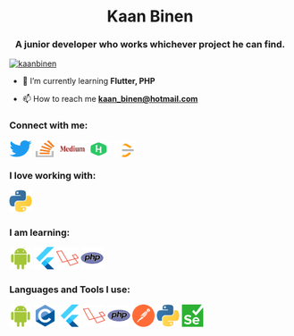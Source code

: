 <h1 align="center">Kaan Binen</h1>
<h3 align="center">A junior developer who works whichever project he can find.</h3>

<p align="left"> <a href="https://twitter.com/kaanbinen" target="blank"><img src="https://img.shields.io/twitter/follow/kaanbinen?logo=twitter&style=for-the-badge" alt="kaanbinen" /></a> </p>

- 🌱 I’m currently learning **Flutter, PHP**

- 📫 How to reach me **kaan_binen@hotmail.com**


<h3 align="left">Connect with me:</h3>
<p align="left">
<a href="https://twitter.com/kaanbinen" target="blank"><img align="center" src="https://raw.githubusercontent.com/KaanBN/profile-icons/main/Twitter.svg" alt="kaanbinen" height="30" width="40" /></a>
<a href="https://stackoverflow.com/users/11446219" target="blank"><img align="center" src="https://raw.githubusercontent.com/KaanBN/profile-icons/main/stack-overflow.svg" alt="11446219" height="30" width="40" /></a>
<a href="https://medium.com/@kaan_binen" target="blank"><img align="center" src="https://raw.githubusercontent.com/KaanBN/profile-icons/main/medium.svg" alt="@kaan_binen" height="30" width="50" /></a>
<a href="https://www.hackerrank.com/kaan_mlnym" target="blank"><img align="center" src="https://raw.githubusercontent.com/KaanBN/profile-icons/main/hacker-rank.svg" alt="kaan_mlnym" height="30" width="40" /></a>
<a href="https://www.leetcode.com/naber" target="blank"><img align="center" src="https://raw.githubusercontent.com/KaanBN/profile-icons/main/leetcode.svg" alt="naber" height="30" width="40" /></a>
</p>

<h3 align="left">I love working with:</h3>
<p align="left"><img src="https://raw.githubusercontent.com/KaanBN/profile-icons/main/python.svg" title="Python" width="40" height="40"/></p>

<h3 align="left">I am learning:</h3><p><img src="https://raw.githubusercontent.com/KaanBN/profile-icons/main/android.svg" title="Android" alt="android" width="40" height="40"/> <img src="https://raw.githubusercontent.com/KaanBN/profile-icons/main/flutter.svg" title="Flutter" alt="flutter" width="40" height="40"/><img src="https://raw.githubusercontent.com/KaanBN/profile-icons/main/laravel.svg" title="Laravel" alt="laravel" width="40" height="40"/> <img src="https://raw.githubusercontent.com/KaanBN/profile-icons/main/php.svg" title="PHP" alt="php" width="40" height="40"/></p>

<h3 align="left">Languages and Tools I use:</h3>
<p align="left"><img src="https://raw.githubusercontent.com/KaanBN/profile-icons/main/android.svg" title="Android" alt="android" width="40" height="40"/> <img src="https://raw.githubusercontent.com/KaanBN/profile-icons/main/c.svg" alt="c" width="40" height="40"/> <img src="https://raw.githubusercontent.com/KaanBN/profile-icons/main/flutter.svg" title="Flutter" alt="flutter" width="40" height="40"/> <img src="https://raw.githubusercontent.com/KaanBN/profile-icons/main/laravel.svg" alt="laravel" width="40" height="40"/> <img src="https://raw.githubusercontent.com/KaanBN/profile-icons/main/php.svg" title="PHP" alt="php" width="40" height="40"/> <img src="https://raw.githubusercontent.com/KaanBN/profile-icons/main/postman.svg" title="Postman" alt="postman" width="40" height="40"/> <img src="https://raw.githubusercontent.com/KaanBN/profile-icons/main/python.svg" title="Python" alt="python" width="40" height="40"/> <img src="https://raw.githubusercontent.com/KaanBN/profile-icons/main/selenium.svg" title="Selenium" alt="selenium" width="40" height="40"/></p>
